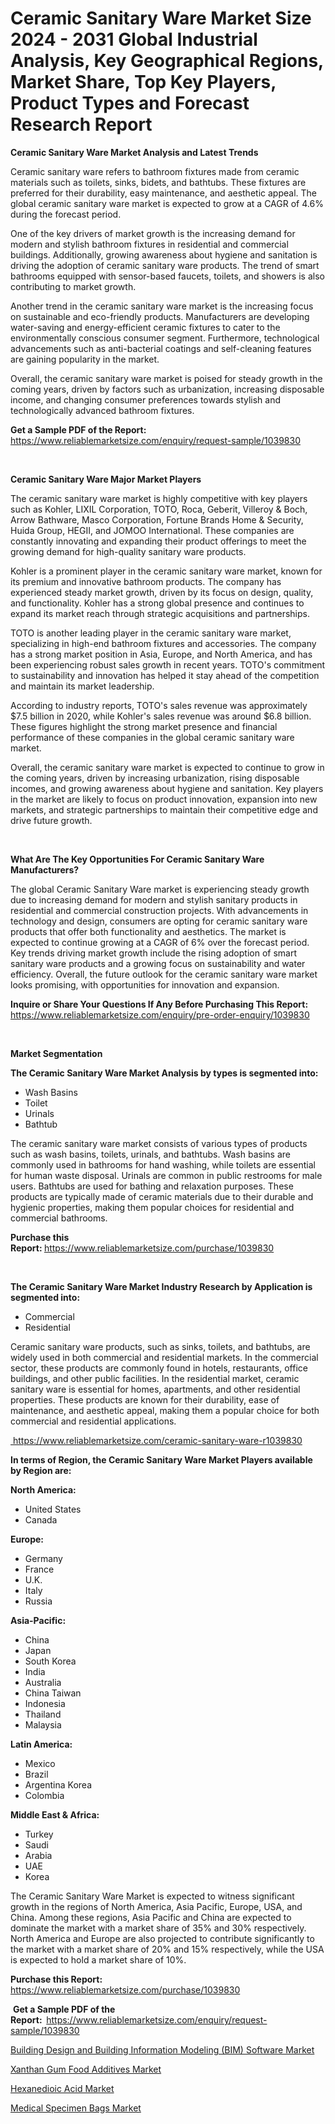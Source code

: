 <p><h1>Ceramic Sanitary Ware Market Size 2024 - 2031 Global Industrial Analysis, Key Geographical Regions, Market Share, Top Key Players, Product Types and Forecast Research Report</h1></p><p><strong>Ceramic Sanitary Ware Market Analysis and Latest Trends</strong></p>
<p><p>Ceramic sanitary ware refers to bathroom fixtures made from ceramic materials such as toilets, sinks, bidets, and bathtubs. These fixtures are preferred for their durability, easy maintenance, and aesthetic appeal. The global ceramic sanitary ware market is expected to grow at a CAGR of 4.6% during the forecast period.</p><p>One of the key drivers of market growth is the increasing demand for modern and stylish bathroom fixtures in residential and commercial buildings. Additionally, growing awareness about hygiene and sanitation is driving the adoption of ceramic sanitary ware products. The trend of smart bathrooms equipped with sensor-based faucets, toilets, and showers is also contributing to market growth.</p><p>Another trend in the ceramic sanitary ware market is the increasing focus on sustainable and eco-friendly products. Manufacturers are developing water-saving and energy-efficient ceramic fixtures to cater to the environmentally conscious consumer segment. Furthermore, technological advancements such as anti-bacterial coatings and self-cleaning features are gaining popularity in the market.</p><p>Overall, the ceramic sanitary ware market is poised for steady growth in the coming years, driven by factors such as urbanization, increasing disposable income, and changing consumer preferences towards stylish and technologically advanced bathroom fixtures.</p></p>
<p><strong>Get a Sample PDF of the Report:&nbsp;</strong> <a href="https://www.reliablemarketsize.com/enquiry/request-sample/1039830">https://www.reliablemarketsize.com/enquiry/request-sample/1039830</a></p>
<p>&nbsp;</p>
<p><strong>Ceramic Sanitary Ware Major Market Players</strong></p>
<p><p>The ceramic sanitary ware market is highly competitive with key players such as Kohler, LIXIL Corporation, TOTO, Roca, Geberit, Villeroy & Boch, Arrow Bathware, Masco Corporation, Fortune Brands Home & Security, Huida Group, HEGII, and JOMOO International. These companies are constantly innovating and expanding their product offerings to meet the growing demand for high-quality sanitary ware products.</p><p>Kohler is a prominent player in the ceramic sanitary ware market, known for its premium and innovative bathroom products. The company has experienced steady market growth, driven by its focus on design, quality, and functionality. Kohler has a strong global presence and continues to expand its market reach through strategic acquisitions and partnerships.</p><p>TOTO is another leading player in the ceramic sanitary ware market, specializing in high-end bathroom fixtures and accessories. The company has a strong market position in Asia, Europe, and North America, and has been experiencing robust sales growth in recent years. TOTO's commitment to sustainability and innovation has helped it stay ahead of the competition and maintain its market leadership.</p><p>According to industry reports, TOTO's sales revenue was approximately $7.5 billion in 2020, while Kohler's sales revenue was around $6.8 billion. These figures highlight the strong market presence and financial performance of these companies in the global ceramic sanitary ware market.</p><p>Overall, the ceramic sanitary ware market is expected to continue to grow in the coming years, driven by increasing urbanization, rising disposable incomes, and growing awareness about hygiene and sanitation. Key players in the market are likely to focus on product innovation, expansion into new markets, and strategic partnerships to maintain their competitive edge and drive future growth.</p></p>
<p>&nbsp;</p>
<p><strong>What Are The Key Opportunities For Ceramic Sanitary Ware Manufacturers?</strong></p>
<p><p>The global Ceramic Sanitary Ware market is experiencing steady growth due to increasing demand for modern and stylish sanitary products in residential and commercial construction projects. With advancements in technology and design, consumers are opting for ceramic sanitary ware products that offer both functionality and aesthetics. The market is expected to continue growing at a CAGR of 6% over the forecast period. Key trends driving market growth include the rising adoption of smart sanitary ware products and a growing focus on sustainability and water efficiency. Overall, the future outlook for the ceramic sanitary ware market looks promising, with opportunities for innovation and expansion.</p></p>
<p><strong>Inquire or Share Your Questions If Any Before Purchasing This Report:</strong> <a href="https://www.reliablemarketsize.com/enquiry/pre-order-enquiry/1039830">https://www.reliablemarketsize.com/enquiry/pre-order-enquiry/1039830</a></p>
<p>&nbsp;</p>
<p><strong>Market Segmentation</strong></p>
<p><strong>The Ceramic Sanitary Ware Market Analysis by types is segmented into:</strong></p>
<p><ul><li>Wash Basins</li><li>Toilet</li><li>Urinals</li><li>Bathtub</li></ul></p>
<p><p>The ceramic sanitary ware market consists of various types of products such as wash basins, toilets, urinals, and bathtubs. Wash basins are commonly used in bathrooms for hand washing, while toilets are essential for human waste disposal. Urinals are common in public restrooms for male users. Bathtubs are used for bathing and relaxation purposes. These products are typically made of ceramic materials due to their durable and hygienic properties, making them popular choices for residential and commercial bathrooms.</p></p>
<p><strong>Purchase this Report:&nbsp;</strong><a href="https://www.reliablemarketsize.com/purchase/1039830">https://www.reliablemarketsize.com/purchase/1039830</a></p>
<p>&nbsp;</p>
<p><strong>The Ceramic Sanitary Ware Market Industry Research by Application is segmented into:</strong></p>
<p><ul><li>Commercial</li><li>Residential</li></ul></p>
<p><p>Ceramic sanitary ware products, such as sinks, toilets, and bathtubs, are widely used in both commercial and residential markets. In the commercial sector, these products are commonly found in hotels, restaurants, office buildings, and other public facilities. In the residential market, ceramic sanitary ware is essential for homes, apartments, and other residential properties. These products are known for their durability, ease of maintenance, and aesthetic appeal, making them a popular choice for both commercial and residential applications.</p></p>
<p><a href="https://www.reliablemarketsize.com/ceramic-sanitary-ware-r1039830">&nbsp;https://www.reliablemarketsize.com/ceramic-sanitary-ware-r1039830</a></p>
<p><strong>In terms of Region, the Ceramic Sanitary Ware Market Players available by Region are:</strong></p>
<p>
    <p> <strong> North America: </strong>
        <ul>
            <li>United States</li>
            <li>Canada</li>
        </ul>
        </p> 
    <p> <strong> Europe: </strong>
        <ul>
            <li>Germany</li>
            <li>France</li>
            <li>U.K.</li>
            <li>Italy</li>
            <li>Russia</li>
        </ul>
        </p> 
    <p> <strong> Asia-Pacific: </strong>
        <ul>
            <li>China</li>
            <li>Japan</li>
            <li>South Korea</li>
            <li>India</li>
            <li>Australia</li>
            <li>China Taiwan</li>
            <li>Indonesia</li>
            <li>Thailand</li>
            <li>Malaysia</li>
        </ul>
        </p> 
    <p> <strong> Latin America: </strong>
        <ul>
            <li>Mexico</li>
            <li>Brazil</li>
            <li>Argentina Korea</li>
            <li>Colombia</li>
        </ul>
        </p> 
    <p> <strong> Middle East & Africa: </strong>
        <ul>
            <li>Turkey</li>
            <li>Saudi</li>
            <li>Arabia</li>
            <li>UAE</li>
            <li>Korea</li>
        </ul>
    </p>
    </p>
<p><p>The Ceramic Sanitary Ware Market is expected to witness significant growth in the regions of North America, Asia Pacific, Europe, USA, and China. Among these regions, Asia Pacific and China are expected to dominate the market with a market share of 35% and 30% respectively. North America and Europe are also projected to contribute significantly to the market with a market share of 20% and 15% respectively, while the USA is expected to hold a market share of 10%.</p></p>
<p><strong>Purchase this Report: </strong><a href="https://www.reliablemarketsize.com/purchase/1039830">https://www.reliablemarketsize.com/purchase/1039830</a></p>
<p>&nbsp;<strong>Get a Sample PDF of the Report:&nbsp;&nbsp;</strong><a href="https://www.reliablemarketsize.com/enquiry/request-sample/1039830">https://www.reliablemarketsize.com/enquiry/request-sample/1039830</a></p>
<p><strong></strong></p>
<p><p><a href="https://github.com/amapolalg/Market-Research-Report-List-1/blob/main/building-design-and-building-information-modeling-bim-software-market.md">Building Design and Building Information Modeling (BIM) Software Market</a></p><p><a href="https://medium.com/@maryroseguilty/global-xanthan-gum-food-additives-market-size-and-market-trends-analysis-by-regional-outlook-3b2e4baa46c9">Xanthan Gum Food Additives Market</a></p><p><a href="https://medium.com/@loganunn65756/hexanedioic-acid-market-global-market-share-and-ranking-overall-sales-and-demand-forecast-2024-45fe0db582d1">Hexanedioic Acid Market</a></p><p><a href="https://issuu.com/reportprime-2/docs/medical-specimen-bags-market-size-2030.pptx">Medical Specimen Bags Market</a></p></p>